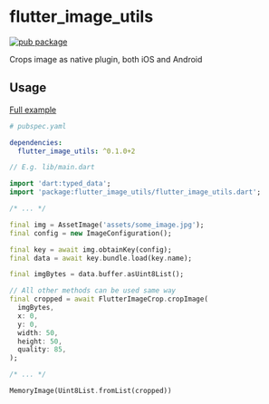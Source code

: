 # flutter_image_utils

[![pub package](https://img.shields.io/pub/v/flutter_image_utils.svg?style=flat-square)](https://pub.dartlang.org/packages/flutter_image_utils)

Crops image as native plugin, both iOS and Android

## Usage

[Full example](https://github.com/vanelizarov/flutter_image_utils/blob/master/example/lib/main.dart)

```yaml
# pubspec.yaml

dependencies:
  flutter_image_utils: ^0.1.0+2
```

```dart
// E.g. lib/main.dart

import 'dart:typed_data';
import 'package:flutter_image_utils/flutter_image_utils.dart';

/* ... */

final img = AssetImage('assets/some_image.jpg');
final config = new ImageConfiguration();

final key = await img.obtainKey(config);
final data = await key.bundle.load(key.name);

final imgBytes = data.buffer.asUint8List();

// All other methods can be used same way
final cropped = await FlutterImageCrop.cropImage(
  imgBytes,
  x: 0,
  y: 0,
  width: 50,
  height: 50,
  quality: 85,
);

/* ... */

MemoryImage(Uint8List.fromList(cropped))
```
